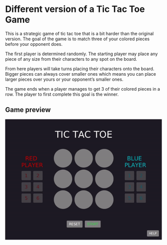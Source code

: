 # Different version of a Tic Tac Toe Game
This is a strategic game of tic tac toe that is a bit harder than the original version. 
The goal of the game is to match three of 
your colored pieces before your opponent does.

The first player is determined randomly. 
The starting player may place any piece of any size
from their characters to any spot on the board.

From here players will take turns placing their 
characters onto the board. Bigger pieces can 
always cover smaller ones which means you can 
place larger pieces over yours or your 
opponent’s smaller ones. 

The game ends when a player 
manages to get 3 of their colored pieces in a row. 
The player to first complete this goal is the winner.

## Game preview
<p align="center"><img src="/sample_game/tic-tac-toe_sample.gif"></p>
